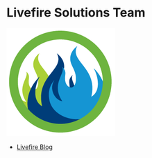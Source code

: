 # Livefire Solutions Team

![Livefire Logo](Livefire-Logo.png)

- [Livefire Blog](https://livefire.solutions)
